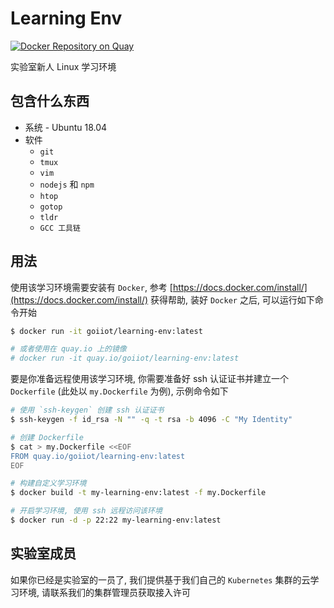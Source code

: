 # Learning Env

[![Docker Repository on Quay](https://quay.io/repository/goiiot/learning-env/status "Docker Repository on Quay")](https://quay.io/repository/goiiot/learning-env)

实验室新人 Linux 学习环境

## 包含什么东西

- 系统 - Ubuntu 18.04
- 软件
    - `git`
    - `tmux`
    - `vim`
    - `nodejs` 和 `npm`
    - `htop`
    - `gotop`
    - `tldr`
    - `GCC 工具链`

## 用法

使用该学习环境需要安装有 `Docker`, 参考 [https://docs.docker.com/install/](https://docs.docker.com/install/) 获得帮助, 装好 `Docker` 之后, 可以运行如下命令开始

```bash
$ docker run -it goiiot/learning-env:latest

# 或者使用在 quay.io 上的镜像
# docker run -it quay.io/goiiot/learning-env:latest
```

要是你准备远程使用该学习环境, 你需要准备好 ssh 认证证书并建立一个 `Dockerfile` (此处以 `my.Dockerfile` 为例), 示例命令如下

```bash
# 使用 `ssh-keygen` 创建 ssh 认证证书
$ ssh-keygen -f id_rsa -N "" -q -t rsa -b 4096 -C "My Identity"

# 创建 Dockerfile
$ cat > my.Dockerfile <<EOF
FROM quay.io/goiiot/learning-env:latest
EOF

# 构建自定义学习环境
$ docker build -t my-learning-env:latest -f my.Dockerfile

# 开启学习环境, 使用 ssh 远程访问该环境
$ docker run -d -p 22:22 my-learning-env:latest
```

## 实验室成员

如果你已经是实验室的一员了, 我们提供基于我们自己的 `Kubernetes` 集群的云学习环境, 请联系我们的集群管理员获取接入许可
